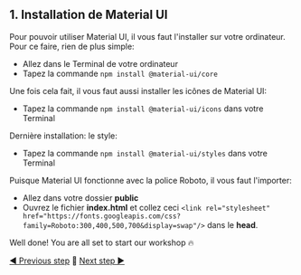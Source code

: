 ## 1. Installation de Material UI <a name="setup"></a>

Pour pouvoir utiliser Material UI, il vous faut l'installer sur votre ordinateur. Pour ce faire, rien de plus simple:

- Allez dans le Terminal de votre ordinateur
- Tapez la commande `npm install @material-ui/core`

Une fois cela fait, il vous faut aussi installer les icônes de Material UI:

- Tapez la commande `npm install @material-ui/icons` dans votre Terminal

Dernière installation: le style:

- Tapez la commande `npm install @material-ui/styles` dans votre Terminal

Puisque Material UI fonctionne avec la police Roboto, il vous faut l'importer:

- Allez dans votre dossier **public**
- Ouvrez le fichier **index.html** et collez ceci `<link rel="stylesheet" href="https://fonts.googleapis.com/css?family=Roboto:300,400,500,700&display=swap"/>` dans le **head**.

Well done! You are all set to start our workshop :fire:

[◀ Previous step](#README.md) 🤨 [Next step ▶](app.md)
